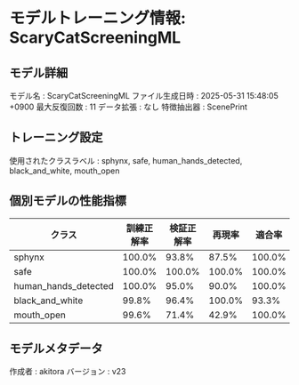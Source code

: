 # モデルトレーニング情報: ScaryCatScreeningML

## モデル詳細
モデル名           : ScaryCatScreeningML
ファイル生成日時   : 2025-05-31 15:48:05 +0900
最大反復回数     : 11
データ拡張       : なし
特徴抽出器       : ScenePrint

## トレーニング設定
使用されたクラスラベル : sphynx, safe, human_hands_detected, black_and_white, mouth_open

## 個別モデルの性能指標
| クラス | 訓練正解率 | 検証正解率 | 再現率 | 適合率 | F1スコア |
|--------|------------|------------|--------|--------|----------|
| sphynx | 100.0% | 93.8% | 87.5% | 100.0% | 93.3% |
| safe | 100.0% | 100.0% | 100.0% | 100.0% | 100.0% |
| human_hands_detected | 100.0% | 95.0% | 90.0% | 100.0% | 94.7% |
| black_and_white | 99.8% | 96.4% | 100.0% | 93.3% | 96.6% |
| mouth_open | 99.6% | 71.4% | 42.9% | 100.0% | 60.0% |

## モデルメタデータ
作成者            : akitora
バージョン          : v23